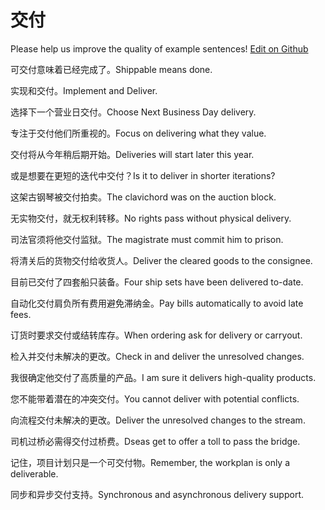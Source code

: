 # 交付

Please help us improve the quality of example sentences! [Edit on Github](https://github.com/jiyushe/jiyu-example-sentence-source/blob/main/chinese/jiaofu.md)

<p><span class="chinese">可交付意味着已经完成了。</span><span class="english">Shippable means done.</span></p>

<p><span class="chinese">实现和交付。</span><span class="english">Implement and Deliver.</span></p>

<p><span class="chinese">选择下一个营业日交付。</span><span class="english">Choose Next Business Day delivery.</span></p>

<p><span class="chinese">专注于交付他们所重视的。</span><span class="english">Focus on delivering what they value.</span></p>

<p><span class="chinese">交付将从今年稍后期开始。</span><span class="english">Deliveries will start later this year.</span></p>

<p><span class="chinese">或是想要在更短的迭代中交付？</span><span class="english">Is it to deliver in shorter iterations?</span></p>

<p><span class="chinese">这架古钢琴被交付拍卖。</span><span class="english">The clavichord was on the auction block.</span></p>

<p><span class="chinese">无实物交付，就无权利转移。</span><span class="english">No rights pass without physical delivery.</span></p>

<p><span class="chinese">司法官须将他交付监狱。</span><span class="english">The magistrate must commit him to prison.</span></p>

<p><span class="chinese">将清关后的货物交付给收货人。</span><span class="english">Deliver the cleared goods to the consignee.</span></p>

<p><span class="chinese">目前已交付了四套船只装备。</span><span class="english">Four ship sets have been delivered to-date.</span></p>

<p><span class="chinese">自动化交付肩负所有费用避免滞纳金。</span><span class="english">Pay bills automatically to avoid late fees.</span></p>

<p><span class="chinese">订货时要求交付或结转库存。</span><span class="english">When ordering ask for delivery or carryout.</span></p>

<p><span class="chinese">检入并交付未解决的更改。</span><span class="english">Check in and deliver the unresolved changes.</span></p>

<p><span class="chinese">我很确定他交付了高质量的产品。</span><span class="english">I am sure it delivers high-quality products.</span></p>

<p><span class="chinese">您不能带着潜在的冲突交付。</span><span class="english">You cannot deliver with potential conflicts.</span></p>

<p><span class="chinese">向流程交付未解决的更改。</span><span class="english">Deliver the unresolved changes to the stream.</span></p>

<p><span class="chinese">司机过桥必需得交付过桥费。</span><span class="english">Dseas get to offer a toll to pass the bridge.</span></p>

<p><span class="chinese">记住，项目计划只是一个可交付物。</span><span class="english">Remember, the workplan is only a deliverable.</span></p>

<p><span class="chinese">同步和异步交付支持。</span><span class="english">Synchronous and asynchronous delivery support.</span></p>

